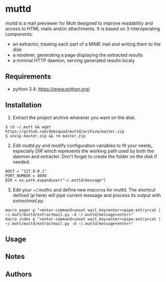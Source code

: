 muttd
=====
muttd is a mail previewer for Mutt designed to improve readability and access to HTML mails and/or attachments. It is based on 3 interoperating components:
* an extractor, treating each part of a MIME mail and writing them to the disk
* a renderer, generating a page displaying the extracted results
* a minimal HTTP daemon, serving generated results localy

## Requirements
* python 3.4: https://www.python.org/

## Installation
1. Extract the project archive wherever you want on the disk.
```
$ cd ~/.mutt && wget https://github.com/debsquad/muttd/archive/master.zip 
$ unzip master.zip && rm master.zip
```
2. Edit _muttd.py_ and modify configuration variables to fit your needs, especially _DIR_ which represents the working path used by both the daemon and extractor. Don't forget to create the folder on the disk if needed.
```
HOST = "127.0.0.1"                                                          
PORT_NUMBER = 8090                                                          
DIR = os.path.expanduser("~/.muttd/message")
```
3. Edit your _~/.muttrc_ and define new maccros for muttd. The shortcut defined (_p_ here) will pipe current message and process its output with _extractmail.py_.
```
macro pager p "<enter-command>unset wait_key<enter><pipe-entry>cat | ~/.mutt/muttd/extractmail.py -d ~/.muttd/message<enter>"
macro index p "<enter-command>unset wait_key<enter><pipe-entry>cat | ~/.mutt/muttd/extractmail.py -d ~/.muttd/message<enter>"
```
## Usage

## Notes

## Authors
